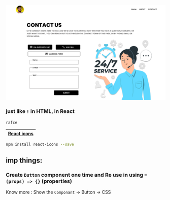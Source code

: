 <img src="./public/img/Contact page.svg">

### just like `!` in HTML, in React
```jsx
rafce
```

| [React icons](https://react-icons.github.io/react-icons/) |
| --- |

```bash
npm install react-icons --save
```

## imp things:

### Create `Button` component one time and Re use in using `= (props) => {}` (properties)

Know more : Show the `Componant` -> Button -> CSS
